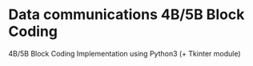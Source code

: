 # Data communications 4B/5B Block Coding
4B/5B Block Coding Implementation using Python3 (+ Tkinter module)
